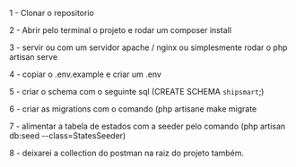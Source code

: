 1 - Clonar o repositorio

2 - Abrir pelo terminal o projeto e rodar um composer install

3 - servir ou com um servidor apache / nginx ou simplesmente rodar o php artisan serve

4 - copiar o .env.example e criar um .env

5 - criar o schema com o seguinte sql (CREATE SCHEMA `shipsmart`;)

6 - criar as migrations com o comando (php artisane make migrate

7 - alimentar a tabela de estados com a seeder pelo comando (php artisan db:seed --class=StatesSeeder)

8 - deixarei a collection do postman na raiz do projeto também.
